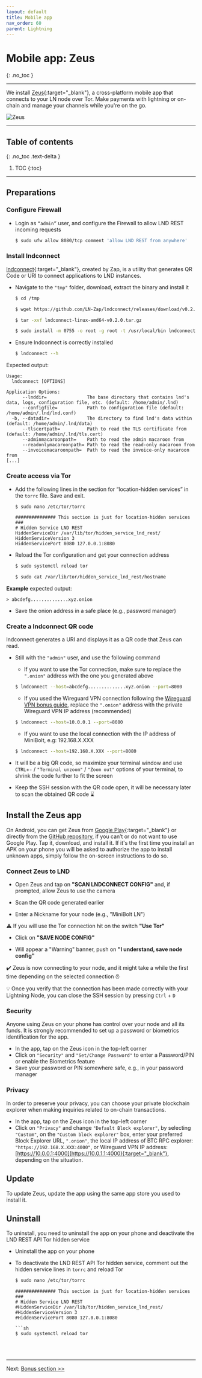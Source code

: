 ```yaml
---
layout: default
title: Mobile app
nav_order: 60
parent: Lightning
---
```

<!-- markdownlint-disable MD014 MD022 MD025 MD033 MD040 -->

# Mobile app: Zeus

{: .no_toc }

---

We install [Zeus](https://zeusln.app/){:target="_blank"}, a cross-platform mobile app that connects to your LN node over Tor.
Make payments with lightning or on-chain and manage your channels while you're on the go.

![Zeus](../../images/zeus.png)

---

## Table of contents
{: .no_toc .text-delta }

1. TOC
{:toc}

---

## Preparations

### **Configure Firewall**

* Login as `“admin”` user, and configure the Firewall to allow LND REST incoming requests

  ```sh
  $ sudo ufw allow 8080/tcp comment 'allow LND REST from anywhere'
  ```

### **Install lndconnect**

[lndconnect](https://github.com/LN-Zap/lndconnect){:target="_blank"}, created by Zap, is a utility that generates QR Code or URI to connect applications to LND instances.

* Navigate to the `"tmp"` folder, download, extract the binary and install it

  ```sh
  $ cd /tmp
  ```

  ```sh
  $ wget https://github.com/LN-Zap/lndconnect/releases/download/v0.2.0/lndconnect-linux-amd64-v0.2.0.tar.gz
  ```

  ```sh
  $ tar -xvf lndconnect-linux-amd64-v0.2.0.tar.gz
  ```

  ```sh
  $ sudo install -m 0755 -o root -g root -t /usr/local/bin lndconnect-linux-amd64-v0.2.0/lndconnect
  ```

* Ensure lndconnect is correctly installed

  ```sh
  $ lndconnect --h
  ```

Expected output:

  ```
  Usage:
    lndconnect [OPTIONS]

  Application Options:
        --lnddir=               The base directory that contains lnd's data, logs, configuration file, etc. (default: /home/admin/.lnd)
        --configfile=           Path to configuration file (default: /home/admin/.lnd/lnd.conf)
    -b, --datadir=              The directory to find lnd's data within (default: /home/admin/.lnd/data)
        --tlscertpath=          Path to read the TLS certificate from (default: /home/admin/.lnd/tls.cert)
        --adminmacaroonpath=    Path to read the admin macaroon from
        --readonlymacaroonpath= Path to read the read-only macaroon from
        --invoicemacaroonpath=  Path to read the invoice-only macaroon from
  [...]
  ```

### **Create access via Tor**

* Add the following lines in the section for “location-hidden services” in the `torrc` file. Save and exit.

  ```sh
  $ sudo nano /etc/tor/torrc
  ```

  ```
  ############### This section is just for location-hidden services ###
  # Hidden Service LND REST
  HiddenServiceDir /var/lib/tor/hidden_service_lnd_rest/
  HiddenServiceVersion 3
  HiddenServicePort 8080 127.0.0.1:8080
  ```

* Reload the Tor configuration and get your connection address

  ```sh
  $ sudo systemctl reload tor
  ````

  ```sh
  $ sudo cat /var/lib/tor/hidden_service_lnd_rest/hostname
  ```

**Example** expected output:

  ```
  > abcdefg..............xyz.onion
  ```

* Save the onion address in a safe place (e.g., password manager)

### **Create a lndconnect QR code**

lndconnect generates a URI and displays it as a QR code that Zeus can read.

* Still with the `"admin"` user, and use the following command

  * If you want to use the Tor connection, make sure to replace the `".onion"` address with the one you generated above

  ```sh
  $ lndconnect --host=abcdefg..............xyz.onion --port=8080
  ```

  * If you used the Wireguard VPN connection following the [Wireguard VPN bonus guide](../bonus/system/wireguard-VPN.md), replace the `".onion"` address with the private Wireguard VPN IP address (recommended)

  ```sh
  $ lndconnect --host=10.0.0.1 --port=8080
  ```

  * If you want to use the local connection with the IP address of MiniBolt, e.g: 192.168.X.XXX

  ```sh
  $ lndconnect --host=192.168.X.XXX --port=8080
  ```

* It will be a big QR code, so maximize your terminal window and use `CTRL`+`-` / `"Terminal unzoom"` / `"Zoom out"` options of your terminal, to shrink the code further to fit the screen

* Keep the SSH session with the QR code open, it will be necessary later to scan the obtained QR code ⌛

## Install the Zeus app

On Android, you can get Zeus from [Google Play](https://play.google.com/store/apps/details?id=app.zeusln.zeus){:target="_blank"} or directly from the [GitHub repository](https://github.com/ZeusLN/zeus/releases), if you can’t or do not want to use Google Play. Tap it, download, and install it. If it's the first time you install an APK on your phone you will be asked to authorize the app to install unknown apps, simply follow the on-screen instructions to do so.

### **Connect Zeus to LND**

* Open Zeus and tap on **"SCAN LNDCONNECT CONFIG"** and, if prompted, allow Zeus to use the camera

* Scan the QR code generated earlier

* Enter a Nickname for your node (e.g., "MiniBolt LN")

⚠️ If you will use the Tor connection hit on the switch **"Use Tor"**

* Click on **"SAVE NODE CONFIG"**

* Will appear a "Warning" banner, push on **"I understand, save node config"**

✔️ Zeus is now connecting to your node, and it might take a while the first time depending on the selected connection ⏰

💡 Once you verify that the connection has been made correctly with your Lightning Node, you can close the SSH session by pressing `Ctrl` + `D`

### **Security**

Anyone using Zeus on your phone has control over your node and all its funds. It is strongly recommended to set up a password or biometrics identification for the app.

* In the app, tap on the Zeus icon in the top-left corner
* Click on `"Security"` and `"Set/Change Password"` to enter a Password/PIN or enable the Biometrics feature
* Save your password or PIN somewhere safe, e.g., in your password manager

### **Privacy**

In order to preserve your privacy, you can choose your private blockchain explorer when making inquiries related to on-chain transactions.

* In the app, tap on the Zeus icon in the top-left corner
* Click on `"Privacy"` and change `"Default Block explorer"`, by selecting `"Custom"`, on the `"Custom block explorer"` box, enter your preferred Block Explorer URL, `".onion"`, the local IP address of BTC RPC explorer: `"https://192.168.X.XXX:4000"`, or Wireguard VPN IP address: [https://10.0.0.1:4000](https://10.0.1.1:4000){:target="_blank"}, depending on the situation.

## Update

To update Zeus, update the app using the same app store you used to install it.

## Uninstall

To uninstall, you need to uninstall the app on your phone and deactivate the LND REST API Tor hidden service

* Uninstall the app on your phone

* To deactivate the LND REST API Tor hidden service, comment out the hidden service lines in `torrc` and reload Tor

  ```sh
  $ sudo nano /etc/tor/torrc
  ```

  ```
  ############### This section is just for location-hidden services ###
  # Hidden Service LND REST
  #HiddenServiceDir /var/lib/tor/hidden_service_lnd_rest/
  #HiddenServiceVersion 3
  #HiddenServicePort 8080 127.0.0.1:8080

  ```sh
  $ sudo systemctl reload tor
  ```

<br /><br />

---

Next: [Bonus section >>](../bonus/index.md)
